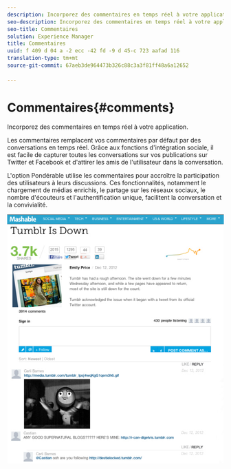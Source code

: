 ```yaml
---
description: Incorporez des commentaires en temps réel à votre application.
seo-description: Incorporez des commentaires en temps réel à votre application.
seo-title: Commentaires
solution: Experience Manager
title: Commentaires
uuid: f 409 d 04 a -2 ecc -42 fd -9 d 45-c 723 aafad 116
translation-type: tm+mt
source-git-commit: 67aeb3de964473b326c88c3a3f81ff48a6a12652

---
```



# Commentaires{#comments}

Incorporez des commentaires en temps réel à votre application.

Les commentaires remplacent vos commentaires par défaut par des conversations en temps réel. Grâce aux fonctions d'intégration sociale, il est facile de capturer toutes les conversations sur vos publications sur Twitter et Facebook et d'attirer les amis de l'utilisateur dans la conversation.

L'option Pondérable utilise les commentaires pour accroître la participation des utilisateurs à leurs discussions. Ces fonctionnalités, notamment le chargement de médias enrichis, le partage sur les réseaux sociaux, le nombre d'écouteurs et l'authentification unique, facilitent la conversation et la convivialité.

![](assets/CommentsMashable.png)

<!-- 

c_comments_app.dita

 -->

